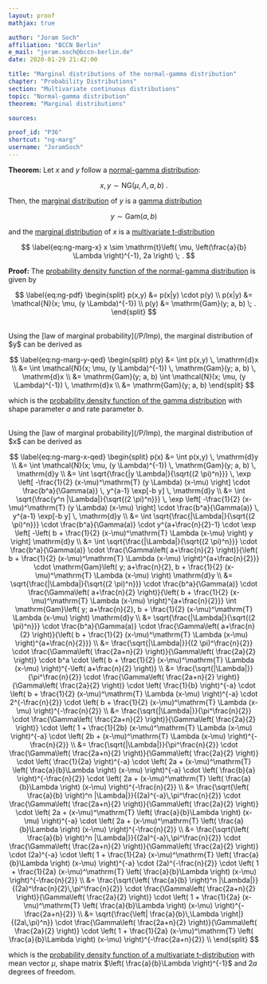 ```yaml
---
layout: proof
mathjax: true

author: "Joram Soch"
affiliation: "BCCN Berlin"
e_mail: "joram.soch@bccn-berlin.de"
date: 2020-01-29 21:42:00

title: "Marginal distributions of the normal-gamma distribution"
chapter: "Probability Distributions"
section: "Multivariate continuous distributions"
topic: "Normal-gamma distribution"
theorem: "Marginal distributions"

sources:

proof_id: "P36"
shortcut: "ng-marg"
username: "JoramSoch"
---
```



**Theorem:** Let $x$ and $y$ follow a [normal-gamma distribution](/D/ng):

$$ \label{eq:ng}
x,y \sim \mathrm{NG}(\mu, \Lambda, a, b) \; .
$$

Then, the [marginal distribution](/D/md) of $y$ is a [gamma distribution](/D/gam)

$$ \label{eq:ng-marg-y}
y \sim \mathrm{Gam}(a, b)
$$

and the [marginal distribution](/D/md) of $x$ is a [multivariate t-distribution](/D/mvt)

$$ \label{eq:ng-marg-x}
x \sim \mathrm{t}\left( \mu, \left(\frac{a}{b} \Lambda \right)^{-1}, 2a \right) \; .
$$


**Proof:** The [probability density function of the normal-gamma distribution](/P/ng-pdf) is given by

$$ \label{eq:ng-pdf}
\begin{split}
p(x,y) &= p(x|y) \cdot p(y) \\
p(x|y) &= \mathcal{N}(x; \mu, (y \Lambda)^{-1}) \\
p(y) &= \mathrm{Gam}(y; a, b) \; .
\end{split}
$$

<br>
Using the [law of marginal probability](/P/lmp), the marginal distribution of $y$ can be derived as

$$ \label{eq:ng-marg-y-qed}
\begin{split}
p(y) &= \int p(x,y) \, \mathrm{d}x \\
&= \int \mathcal{N}(x; \mu, (y \Lambda)^{-1}) \, \mathrm{Gam}(y; a, b) \, \mathrm{d}x \\
&= \mathrm{Gam}(y; a, b) \int \mathcal{N}(x; \mu, (y \Lambda)^{-1}) \, \mathrm{d}x \\
&= \mathrm{Gam}(y; a, b)
\end{split}
$$

which is the [probability density function of the gamma distribution](/P/gam-pdf) with shape parameter $a$ and rate parameter $b$.

<br>
Using the [law of marginal probability](/P/lmp), the marginal distribution of $x$ can be derived as

$$ \label{eq:ng-marg-x-qed}
\begin{split}
p(x) &= \int p(x,y) \, \mathrm{d}y \\
&= \int \mathcal{N}(x; \mu, (y \Lambda)^{-1}) \, \mathrm{Gam}(y; a, b) \, \mathrm{d}y \\
&= \int \sqrt{\frac{|y \Lambda|}{\sqrt{(2 \pi)^n}}} \, \exp \left[ -\frac{1}{2} (x-\mu)^\mathrm{T} (y \Lambda) (x-\mu) \right] \cdot \frac{b^a}{\Gamma(a)} \, y^{a-1} \exp[-b y] \, \mathrm{d}y \\
&= \int \sqrt{\frac{y^n |\Lambda|}{\sqrt{(2 \pi)^n}}} \, \exp \left[ -\frac{1}{2} (x-\mu)^\mathrm{T} (y \Lambda) (x-\mu) \right] \cdot \frac{b^a}{\Gamma(a)} \, y^{a-1} \exp[-b y] \, \mathrm{d}y \\
&= \int \sqrt{\frac{|\Lambda|}{\sqrt{(2 \pi)^n}}} \cdot \frac{b^a}{\Gamma(a)} \cdot y^{a+\frac{n}{2}-1} \cdot \exp \left[ -\left( b + \frac{1}{2} (x-\mu)^\mathrm{T} \Lambda (x-\mu) \right) y \right] \mathrm{d}y \\
&= \int \sqrt{\frac{|\Lambda|}{\sqrt{(2 \pi)^n}}} \cdot \frac{b^a}{\Gamma(a)} \cdot \frac{\Gamma\left( a+\frac{n}{2} \right)}{\left( b + \frac{1}{2} (x-\mu)^\mathrm{T} \Lambda (x-\mu) \right)^{a+\frac{n}{2}}} \cdot \mathrm{Gam}\left( y; a+\frac{n}{2}, b + \frac{1}{2} (x-\mu)^\mathrm{T} \Lambda (x-\mu) \right) \mathrm{d}y \\
&= \sqrt{\frac{|\Lambda|}{\sqrt{(2 \pi)^n}}} \cdot \frac{b^a}{\Gamma(a)} \cdot \frac{\Gamma\left( a+\frac{n}{2} \right)}{\left( b + \frac{1}{2} (x-\mu)^\mathrm{T} \Lambda (x-\mu) \right)^{a+\frac{n}{2}}} \int \mathrm{Gam}\left( y; a+\frac{n}{2}, b + \frac{1}{2} (x-\mu)^\mathrm{T} \Lambda (x-\mu) \right) \mathrm{d}y \\
&= \sqrt{\frac{|\Lambda|}{\sqrt{(2 \pi)^n}}} \cdot \frac{b^a}{\Gamma(a)} \cdot \frac{\Gamma\left( a+\frac{n}{2} \right)}{\left( b + \frac{1}{2} (x-\mu)^\mathrm{T} \Lambda (x-\mu) \right)^{a+\frac{n}{2}}} \\
&= \frac{\sqrt{|\Lambda|}}{(2 \pi)^\frac{n}{2}} \cdot \frac{\Gamma\left( \frac{2a+n}{2} \right)}{\Gamma\left( \frac{2a}{2} \right)} \cdot b^a \cdot \left( b + \frac{1}{2} (x-\mu)^\mathrm{T} \Lambda (x-\mu) \right)^{-\left( a+\frac{n}{2} \right)} \\
&= \frac{\sqrt{|\Lambda|}}{\pi^\frac{n}{2}} \cdot \frac{\Gamma\left( \frac{2a+n}{2} \right)}{\Gamma\left( \frac{2a}{2} \right)} \cdot \left( \frac{1}{b} \right)^{-a} \cdot \left( b + \frac{1}{2} (x-\mu)^\mathrm{T} \Lambda (x-\mu) \right)^{-a} \cdot 2^{-\frac{n}{2}} \cdot \left( b + \frac{1}{2} (x-\mu)^\mathrm{T} \Lambda (x-\mu) \right)^{-\frac{n}{2}} \\
&= \frac{\sqrt{|\Lambda|}}{\pi^\frac{n}{2}} \cdot \frac{\Gamma\left( \frac{2a+n}{2} \right)}{\Gamma\left( \frac{2a}{2} \right)} \cdot \left( 1 + \frac{1}{2b} (x-\mu)^\mathrm{T} \Lambda (x-\mu) \right)^{-a} \cdot \left( 2b + (x-\mu)^\mathrm{T} \Lambda (x-\mu) \right)^{-\frac{n}{2}} \\
&= \frac{\sqrt{|\Lambda|}}{\pi^\frac{n}{2}} \cdot \frac{\Gamma\left( \frac{2a+n}{2} \right)}{\Gamma\left( \frac{2a}{2} \right)} \cdot \left( \frac{1}{2a} \right)^{-a} \cdot \left( 2a + (x-\mu)^\mathrm{T} \left( \frac{a}{b}\Lambda \right) (x-\mu) \right)^{-a} \cdot \left( \frac{b}{a} \right)^{-\frac{n}{2}} \cdot \left( 2a + (x-\mu)^\mathrm{T} \left( \frac{a}{b}\Lambda \right) (x-\mu) \right)^{-\frac{n}{2}} \\
&= \frac{\sqrt{\left( \frac{a}{b} \right)^n |\Lambda|}}{(2a)^{-a}\,\pi^\frac{n}{2}} \cdot \frac{\Gamma\left( \frac{2a+n}{2} \right)}{\Gamma\left( \frac{2a}{2} \right)} \cdot \left( 2a + (x-\mu)^\mathrm{T} \left( \frac{a}{b}\Lambda \right) (x-\mu) \right)^{-a} \cdot \left( 2a + (x-\mu)^\mathrm{T} \left( \frac{a}{b}\Lambda \right) (x-\mu) \right)^{-\frac{n}{2}} \\
&= \frac{\sqrt{\left( \frac{a}{b} \right)^n |\Lambda|}}{(2a)^{-a}\,\pi^\frac{n}{2}} \cdot \frac{\Gamma\left( \frac{2a+n}{2} \right)}{\Gamma\left( \frac{2a}{2} \right)} \cdot (2a)^{-a} \cdot \left( 1 + \frac{1}{2a} (x-\mu)^\mathrm{T} \left( \frac{a}{b}\Lambda \right) (x-\mu) \right)^{-a} \cdot (2a)^{-\frac{n}{2}} \cdot \left( 1 + \frac{1}{2a} (x-\mu)^\mathrm{T} \left( \frac{a}{b}\Lambda \right) (x-\mu) \right)^{-\frac{n}{2}} \\
&= \frac{\sqrt{\left( \frac{a}{b} \right)^n |\Lambda|}}{(2a)^\frac{n}{2}\,\pi^\frac{n}{2}} \cdot \frac{\Gamma\left( \frac{2a+n}{2} \right)}{\Gamma\left( \frac{2a}{2} \right)} \cdot \left( 1 + \frac{1}{2a} (x-\mu)^\mathrm{T} \left( \frac{a}{b}\Lambda \right) (x-\mu) \right)^{-\frac{2a+n}{2}} \\
&= \sqrt{\frac{\left| \frac{a}{b}\,\Lambda \right|}{(2a\,\pi)^n}} \cdot \frac{\Gamma\left( \frac{2a+n}{2} \right)}{\Gamma\left( \frac{2a}{2} \right)} \cdot \left( 1 + \frac{1}{2a} (x-\mu)^\mathrm{T} \left( \frac{a}{b}\Lambda \right) (x-\mu) \right)^{-\frac{2a+n}{2}} \\
\end{split}
$$

which is the [probability density function of a multivariate t-distribution](/P/mvt-pdf) with mean vector $\mu$, shape matrix $\left( \frac{a}{b}\Lambda \right)^{-1}$ and $2a$ degrees of freedom.